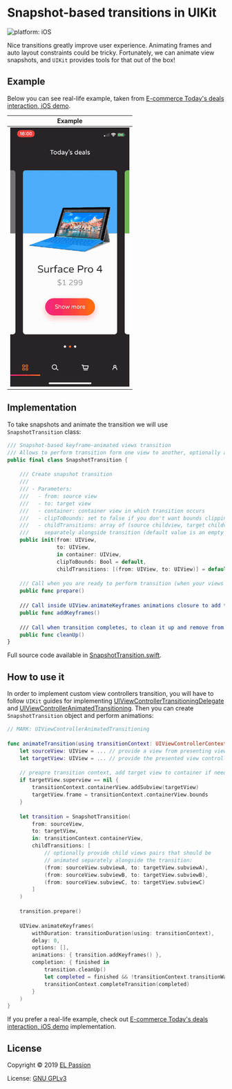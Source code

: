 # Snapshot-based transitions in UIKit

![platform: iOS](https://img.shields.io/badge/platform-iOS-blue.svg)

Nice transitions greatly improve user experience. Animating frames and auto layout constraints could be tricky. Fortunately, we can animate view snapshots, and `UIKit` provides tools for that out of the box!

## Example

Below you can see real-life example, taken from [E-commerce Today's deals interaction, iOS demo](https://github.com/elpassion/ecommerce-ios-demo).

|Example|
|:-:|
|![Preview](preview.gif)|

## Implementation

To take snapshots and animate the transition we will use `SnapshotTransition` class: 

```swift
/// Snapshot-based keyframe-animated views transition
/// Allows to perform transition form one view to another, optionally animating child views
public final class SnapshotTransition {

    /// Create snapshot transition
    ///
    /// - Parameters:
    ///   - from: source view
    ///   - to: target view
    ///   - container: container view in which transition occurs
    ///   - clipToBounds: set to false if you don't want bounds clipping (default value is true)
    ///   - childTransitions: array of (source childview, target childview) tuples that should be animated
    ///     separately alongside transition (default value is an empty array)
    public init(from: UIView,
                to: UIView,
                in container: UIView,
                clipToBounds: Bool = default,
                childTransitions: [(from: UIView, to: UIView)] = default)

    /// Call when you are ready to perform transition (when your views are layed out etc.)
    public func prepare()

    /// Call inside UIView.animateKeyframes animations closure to add transition animation keyframes
    public func addKeyframes()

    /// Call when transition completes, to clean it up and remove from container view
    public func cleanUp()
}
```

Full source code available in [SnapshotTransition.swift](SnapshotTransition.swift).

## How to use it

In order to implement custom view controllers transition, you will have to follow `UIKit` guides for implementing [UIViewControllerTransitioningDelegate](https://developer.apple.com/documentation/uikit/uiviewcontrollertransitioningdelegate) and [UIViewControllerAnimatedTransitioning](https://developer.apple.com/documentation/uikit/uiviewcontrolleranimatedtransitioning). Then you can create `SnapshotTransition` object and perform animations:

```swift
// MARK: UIViewControllerAnimatedTransitioning

func animateTransition(using transitionContext: UIViewControllerContextTransitioning) {
    let sourceView: UIView = ... // provide a view from presenting view controller
    let targetView: UIView = ... // provide the presented view controller's view

    // preapre transition context, add target view to container if needed
    if targetView.superview == nil {
        transitionContext.containerView.addSubview(targetView)
        targetView.frame = transitionContext.containerView.bounds
    }

    let transition = SnapshotTransition(
        from: sourceView, 
        to: targetView,
        in: transitionContext.containerView,
        childTransitions: [
            // optionally provide child views pairs that should be 
            // animated separately alongside the transition:
            (from: sourceView.subviewA, to: targetView.subviewA),
            (from: sourceView.subviewB, to: targetView.subviewB),
            (from: sourceView.subviewC, to: targetView.subviewC)
        ]
    )

    transition.prepare()

    UIView.animateKeyframes(
        withDuration: transitionDuration(using: transitionContext),
        delay: 0,
        options: [],
        animations: { transition.addKeyframes() },
        completion: { finished in
            transition.cleanUp()
            let completed = finished && !transitionContext.transitionWasCancelled
            transitionContext.completeTransition(completed)
        }
    )
}
```

If you prefer a real-life example, check out [E-commerce Today's deals interaction, iOS demo](https://github.com/elpassion/ecommerce-ios-demo) implementation.

## License

Copyright © 2019 [EL Passion](https://www.elpassion.com)

License: [GNU GPLv3](../LICENSE)
